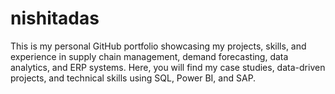 # nishitadas
This is my personal GitHub portfolio showcasing my projects, skills, and experience in supply chain management, demand forecasting, data analytics, and ERP systems. Here, you will find my case studies, data-driven projects, and technical skills using SQL, Power BI, and SAP.
